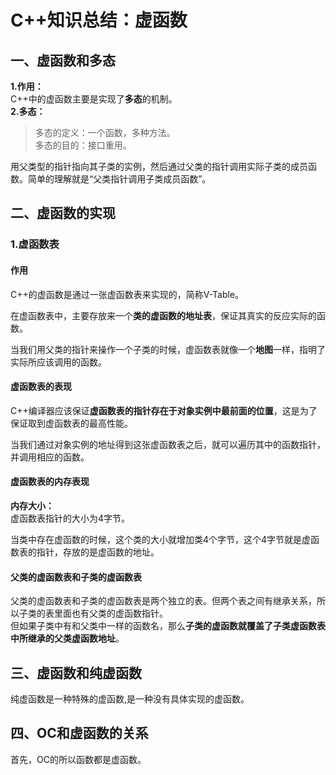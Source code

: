 # C++知识总结：虚函数

## 一、虚函数和多态

**1.作用：**  
C++中的虚函数主要是实现了**多态**的机制。  
**2.多态：**  
> 多态的定义：一个函数，多种方法。  
> 多态的目的：接口重用。

用父类型的指针指向其子类的实例，然后通过父类的指针调用实际子类的成员函数。简单的理解就是“父类指针调用子类成员函数”。

## 二、虚函数的实现

### 1.虚函数表

#### 作用
C++的虚函数是通过一张虚函数表来实现的，简称V-Table。

在虚函数表中，主要存放来一个**类的虚函数的地址表**，保证其真实的反应实际的函数。  

当我们用父类的指针来操作一个子类的时候，虚函数表就像一个**地图**一样，指明了实际所应该调用的函数。

#### 虚函数表的表现

C++编译器应该保证**虚函数表的指针存在于对象实例中最前面的位置**，这是为了保证取到虚函数表的最高性能。

当我们通过对象实例的地址得到这张虚函数表之后，就可以遍历其中的函数指针，并调用相应的函数。

#### 虚函数表的内存表现

**内存大小：**  
虚函数表指针的大小为4字节。  

当类中存在虚函数的时候，这个类的大小就增加类4个字节，这个4字节就是虚函数表的指针，存放的是虚函数的地址。

#### 父类的虚函数表和子类的虚函数表

父类的虚函数表和子类的虚函数表是两个独立的表。但两个表之间有继承关系，所以子类的表里面也有父类的虚函数指针。  
但如果子类中有和父类中一样的函数名，那么**子类的虚函数就覆盖了子类虚函数表中所继承的父类虚函数地址**。

## 三、虚函数和纯虚函数

纯虚函数是一种特殊的虚函数,是一种没有具体实现的虚函数。

## 四、OC和虚函数的关系

首先，OC的所以函数都是虚函数。
